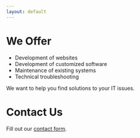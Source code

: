 ```yaml
---
layout: default
---
```


# We Offer
* Development of websites
* Development of customized software
* Maintenance of existing systems
* Technical troubleshooting

We want to help you find solutions to your IT issues.

# Contact Us
<div id="wufoo-z1gisdnz0l66zx0">
Fill out our <a href="https://vjdata.wufoo.com/forms/z1gisdnz0l66zx0">contact form</a>.
</div>
<script type="text/javascript">var z1gisdnz0l66zx0;(function(d, t) {
var s = d.createElement(t), options = {
'userName':'vjdata',
'formHash':'z1gisdnz0l66zx0',
'autoResize':true,
'height':'500',
'async':true,
'host':'wufoo.com',
'header':'show',
'ssl':true};
s.src = ('https:' == d.location.protocol ? 'https://' : 'http://') + 'www.wufoo.com/scripts/embed/form.js';
s.onload = s.onreadystatechange = function() {
var rs = this.readyState; if (rs) if (rs != 'complete') if (rs != 'loaded') return;
try { z1gisdnz0l66zx0 = new WufooForm();z1gisdnz0l66zx0.initialize(options);z1gisdnz0l66zx0.display(); } catch (e) {}};
var scr = d.getElementsByTagName(t)[0], par = scr.parentNode; par.insertBefore(s, scr);
})(document, 'script');</script>

